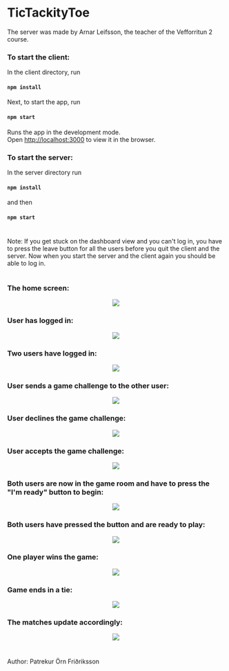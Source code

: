 # TicTackityToe

The server was made by Arnar Leifsson, the teacher of the Vefforritun 2 course.

### To start the client:
In the client directory, run

#### `npm install`

Next, to start the app, run

#### `npm start`

Runs the app in the development mode.\
Open [http://localhost:3000](http://localhost:3000) to view it in the browser.

### To start the server:
In the server directory run
#### `npm install`

and then

#### `npm start`

#

Note: If you get stuck on the dashboard view and you can't log in,
you have to press the leave button for all the users before you quit the
client and the server. Now when you start the server and the client again
you should be able to log in.

#

### The home screen:
<p align="center">
    <img src="/readMeImages/1HomeScreen.png" />
</p>

### User has logged in:
<p align="center">
    <img src="/readMeImages/2LoggedInUser.png" />
</p>

### Two users have logged in:
<p align="center">
    <img src="/readMeImages/3TwoUsersLoggedIn.png" />
</p>

### User sends a game challenge to the other user:
<p align="center">
    <img src="/readMeImages/4GameChallenge.png" />
</p>

### User declines the game challenge:
<p align="center">
    <img src="/readMeImages/5GameChallengeDeclined.png" />
</p>

### User accepts the game challenge:
<p align="center">
    <img src="/readMeImages/6GameChallengeAccepted.png" />
</p>

### Both users are now in the game room and have to press the "I'm ready" button to begin:
<p align="center">
    <img src="/readMeImages/7InGame.png" />
</p>

### Both users have pressed the button and are ready to play:
<p align="center">
    <img src="/readMeImages/8InGamePlayersReady.png" />
</p>

### One player wins the game:
<p align="center">
    <img src="/readMeImages/9InGameGameOverWin.png" />
</p>

### Game ends in a tie:
<p align="center">
    <img src="/readMeImages/10InGameGameOverTie.png" />
</p>

### The matches update accordingly:
<p align="center">
    <img src="/readMeImages/11Matches.png" />
</p>

#

Author: Patrekur Örn Friðriksson
